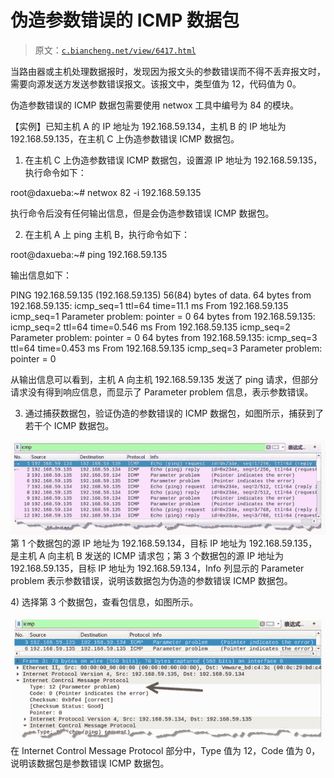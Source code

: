 # 伪造参数错误的 ICMP 数据包

> 原文：[`c.biancheng.net/view/6417.html`](http://c.biancheng.net/view/6417.html)

当路由器或主机处理数据报时，发现因为报文头的参数错误而不得不丢弃报文时，需要向源发送方发送参数错误报文。该报文中，类型值为 12，代码值为 0。

伪造参数错误的 ICMP 数据包需要使用 netwox 工具中编号为 84 的模块。

【实例】已知主机 A 的 IP 地址为 192.168.59.134，主机 B 的 IP 地址为 192.168.59.135，在主机 C 上伪造参数错误 ICMP 数据包。

1) 在主机 C 上伪造参数错误 ICMP 数据包，设置源 IP 地址为 192.168.59.135，执行命令如下：

root@daxueba:~# netwox 82 -i 192.168.59.135

执行命令后没有任何输出信息，但是会伪造参数错误 ICMP 数据包。

2) 在主机 A 上 ping 主机 B，执行命令如下：

root@daxueba:~# ping 192.168.59.135

输出信息如下：

PING 192.168.59.135 (192.168.59.135) 56(84) bytes of data.
64 bytes from 192.168.59.135: icmp_seq=1 ttl=64 time=11.1 ms
From 192.168.59.135 icmp_seq=1 Parameter problem: pointer = 0
64 bytes from 192.168.59.135: icmp_seq=2 ttl=64 time=0.546 ms
From 192.168.59.135 icmp_seq=2 Parameter problem: pointer = 0
64 bytes from 192.168.59.135: icmp_seq=3 ttl=64 time=0.453 ms
From 192.168.59.135 icmp_seq=3 Parameter problem: pointer = 0

从输出信息可以看到，主机 A 向主机 192.168.59.135 发送了 ping 请求，但部分请求没有得到响应信息，而显示了 Parameter problem 信息，表示参数错误。

3) 通过捕获数据包，验证伪造的参数错误的 ICMP 数据包，如图所示，捕获到了若干个 ICMP 数据包。

![](img/048d0cda8d9f3288dbbbc293382eee2e.png)第 1 个数据包的源 IP 地址为 192.168.59.134，目标 IP 地址为 192.168.59.135，是主机 A 向主机 B 发送的 ICMP 请求包；第 3 个数据包的源 IP 地址为 192.168.59.135，目标 IP 地址为 192.168.59.134，Info 列显示的 Parameter problem 表示参数错误，说明该数据包为伪造的参数错误 ICMP 数据包。

4) 选择第 3 个数据包，查看包信息，如图所示。

![](img/b1d3b709909d2c1c3a92a284bd3c69f5.png)在 Internet Control Message Protocol 部分中，Type 值为 12，Code 值为 0，说明该数据包是参数错误 ICMP 数据包。